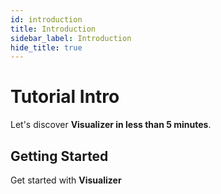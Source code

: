 ```yaml
---
id: introduction
title: Introduction
sidebar_label: Introduction
hide_title: true
---
```


# Tutorial Intro

Let's discover **Visualizer in less than 5 minutes**.

## Getting Started

Get started with **Visualizer**
